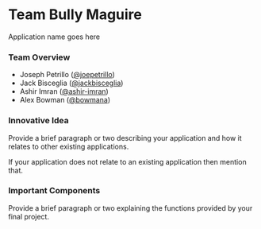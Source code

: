 # Team Bully Maguire

Application name goes here

### Team Overview

- Joseph Petrillo ([@joepetrillo](https://github.com/joepetrillo))
- Jack Bisceglia ([@jackbisceglia](https://github.com/jackbisceglia))
- Ashir Imran ([@ashir-imran](https://github.com/ashir-imran))
- Alex Bowman ([@bowmana](https://github.com/bowmana))

### Innovative Idea

Provide a brief paragraph or two describing your application and how it relates to other existing applications. 

If your application does not relate to an existing application then mention that.

### Important Components

Provide a brief paragraph or two explaining the functions provided by your final project.
